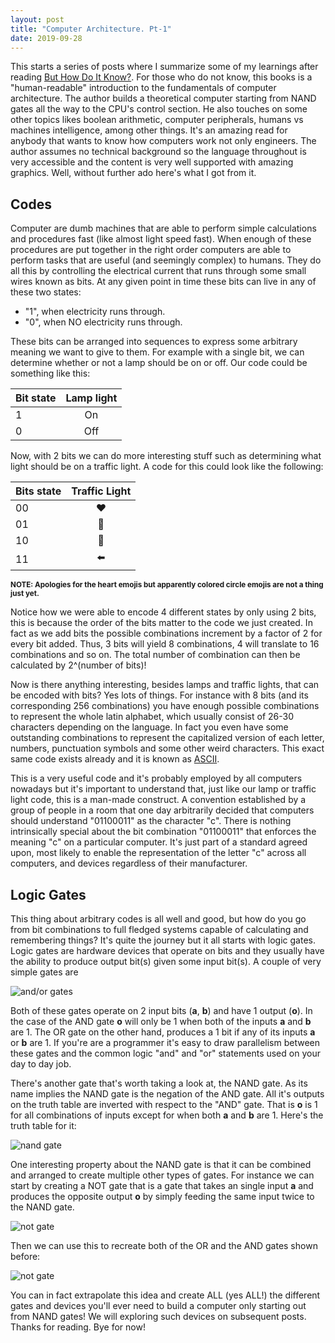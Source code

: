 ```yaml
---
layout: post
title: "Computer Architecture. Pt-1"
date: 2019-09-28
---
```


This starts a series of posts where I summarize some of my learnings after reading [But How Do It Know?](http://www.buthowdoitknow.com/index.html). For those who do not know, this books is a "human-readable" introduction to the fundamentals of computer architecture. The author builds a theoretical computer starting from NAND gates all the way to the CPU's control section. He also touches on some other topics likes boolean arithmetic, computer peripherals, humans vs machines intelligence, among other things. It's an amazing read for anybody that wants to know how computers work not only engineers. The author assumes no technical background so the language throughout is very accessible and the content is very well supported with amazing graphics. Well, without further ado here's what I got from it.

## Codes

Computer are dumb machines that are able to perform simple calculations and procedures fast (like almost light speed fast). When enough of these procedures are put together in the right order computers are able to perform tasks that are useful (and seemingly complex) to humans. They do all this by controlling the electrical current that runs through some small wires known as bits. At any given point in time these bits can live in any of these two states: 
- "1", when electricity runs through.
- "0", when NO electricity runs through.

These bits can be arranged into sequences to express some arbitrary meaning we want to give to them. For example with a single bit, we can determine whether or not a lamp should be on or off. Our code could be something like this:

Bit state | Lamp light
:---      | :---:
1         | On
0         | Off 

Now, with 2 bits we can do more interesting stuff such as determining what light should be on a traffic light. A code for this could look like the following:

Bits state | Traffic Light
:---       | :---: 
00         | ❤️
01         | 💛
10         | 💚
11         | ⬅️

<sub><strong>NOTE: Apologies for the heart emojis but apparently colored circle emojis are not a thing just yet.</strong></sub>

Notice how we were able to encode 4 different states by only using 2 bits, this is because the order of the bits matter to the code we just created. In fact as we add bits the possible combinations increment by a factor of 2 for every bit added. Thus, 3 bits will yield 8 combinations, 4 will translate to 16 combinations and so on. The total number of combination can then be calculated by 2^(number of bits)!

Now is there anything interesting, besides lamps and traffic lights, that can be encoded with bits? Yes lots of things. For instance with 8 bits (and its corresponding 256 combinations) you have enough possible combinations to represent the whole latin alphabet, which usually consist of 26-30 characters depending on the language. In fact you even have some outstanding combinations to represent the capitalized version of each letter, numbers, punctuation symbols and some other weird characters. This exact same code exists already and it is known as [ASCII](https://www.ascii-code.com/).

This is a very useful code and it's probably employed by all computers nowadays but it's important to understand that, just like our lamp or traffic light code, this is a man-made construct. A convention established by a group of people in a room that one day arbitrarily decided that computers should understand "01100011" as the character "c". There is nothing intrinsically special about the bit combination "01100011" that enforces the meaning "c" on a particular computer. It's just part of a standard agreed upon, most likely to enable the representation of the letter "c" across all computers, and devices regardless of their manufacturer.

## Logic Gates

This thing about arbitrary codes is all well and good, but how do you go from bit combinations to full fledged systems capable of calculating and remembering things? It's quite the journey but it all starts with logic gates. Logic gates are hardware devices that operate on bits and they usually have the ability to produce output bit(s) given some input bit(s). A couple of very simple gates are

![and/or gates](https://eduardo-tutorial-videos.s3.us-east-2.amazonaws.com/HDIK/and_or.png)

Both of these gates operate on 2 input bits (**a**, **b**) and have 1 output (**o**). In the case of the AND gate **o** will only be 1 when both of the inputs **a** and **b** are 1. The OR gate on the other hand, produces a 1 bit if any of its inputs **a** or **b** are 1. If you're are a programmer it's easy to draw parallelism between these gates and the common logic "and" and "or" statements used on your day to day job.

There's another gate that's worth taking a look at, the NAND gate. As its name implies the NAND gate is the negation of the AND gate. All it's outputs on the truth table are inverted with respect to the "AND" gate. That is **o** is 1 for all combinations of inputs except for when both **a** and **b** are 1. Here's the truth table for it:

![nand gate](https://eduardo-tutorial-videos.s3.us-east-2.amazonaws.com/HDIK/nand.png)

One interesting property about the NAND gate is that it can be combined and arranged to create multiple other types of gates. For instance we can start by creating a NOT gate that is a gate that takes an single input **a** and produces the opposite output **o** by simply feeding the same input twice to the NAND gate. 

![not gate](https://eduardo-tutorial-videos.s3.us-east-2.amazonaws.com/HDIK/not.png)

Then we can use this to recreate both of the OR and the AND gates shown before:

![not gate](https://eduardo-tutorial-videos.s3.us-east-2.amazonaws.com/HDIK/and_not_redux.png)

You can in fact extrapolate this idea and create ALL (yes ALL!) the different gates and devices you'll ever need to build a computer only starting out from NAND gates! We will exploring such devices on subsequent posts. Thanks for reading. Bye for now!

